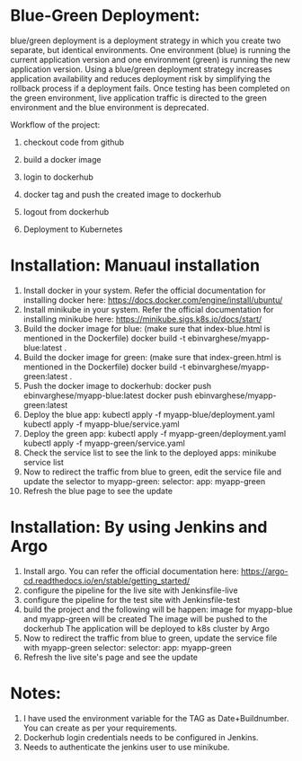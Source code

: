 # Blue-Green Deployment:
blue/green deployment is a deployment strategy in which you create two separate, but identical environments. One environment (blue) is running the current application version and one environment (green) is running the new application version. Using a blue/green deployment strategy increases application availability and reduces deployment risk by simplifying the rollback process if a deployment fails. Once testing has been completed on the green environment, live application traffic is directed to the green environment and the blue environment is deprecated.

Workflow of the project:<br>

1. checkout code from github<br>

2. build a docker image<br>

3. login to dockerhub<br>

4. docker tag and push the created image to dockerhub<br>

5. logout from dockerhub<br>

6. Deployment to Kubernetes<br>

# Installation: Manuaul installation

1. Install docker in your system. Refer the official documentation for installing docker here: https://docs.docker.com/engine/install/ubuntu/
2. Install minikube in your system. Refer the official documentation for installing minikube here: https://minikube.sigs.k8s.io/docs/start/
3. Build the docker image for blue: (make sure that index-blue.html is mentioned in the Dockerfile)
     docker build -t ebinvarghese/myapp-blue:latest .
4. Build the docker image for green: (make sure that index-green.html is mentioned in the Dockerfile)
     docker build -t ebinvarghese/myapp-green:latest .
5. Push the docker image to dockerhub:
     docker push ebinvarghese/myapp-blue:latest
     docker push ebinvarghese/myapp-green:latest
6. Deploy the blue app:
     kubectl apply -f myapp-blue/deployment.yaml
     kubectl apply -f myapp-blue/service.yaml
7. Deploy the green app:
     kubectl apply -f myapp-green/deployment.yaml
     kubectl apply -f myapp-green/service.yaml
8. Check the service list to see the link to the deployed apps:
     minikube service list
9. Now to redirect the traffic from blue to green, edit the service file and update the selector to myapp-green:
     selector:
       app: myapp-green
10. Refresh the blue page to see the update

# Installation: By using Jenkins and Argo

1. Install argo. You can refer the official documentation here: https://argo-cd.readthedocs.io/en/stable/getting_started/
2. configure the pipeline for the live site with Jenkinsfile-live
3. configure the pipeline for the test site with Jenkinsfile-test
4. build the project and the following will be happen:
      image for myapp-blue and myapp-green will be created
      The image will be pushed to the dockerhub
      The application will be deployed to k8s cluster by Argo
5. Now to redirect the traffic from blue to green, update the service file with myapp-green selector:
     selector:
       app: myapp-green
6. Refresh the live site's page and see the update

# Notes:

1. I have used the environment variable for the TAG as Date+Buildnumber. You can create as per your requirements.
2. Dockerhub login credentials needs to be configured in Jenkins.
3. Needs to authenticate the jenkins user to use minikube.


